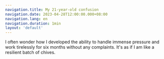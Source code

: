 ```yaml
---
navigation.title: My 21-year-old confusion
navigation.date: 2023-04-28T12:00:00.000+08:00
navigation.lang: en
navigation.duration: 1min
layout: 'default'
---
```


I often wonder how I developed the ability to handle immense pressure and work tirelessly for six months without any complaints. It's as if I am like a resilient batch of chives.
